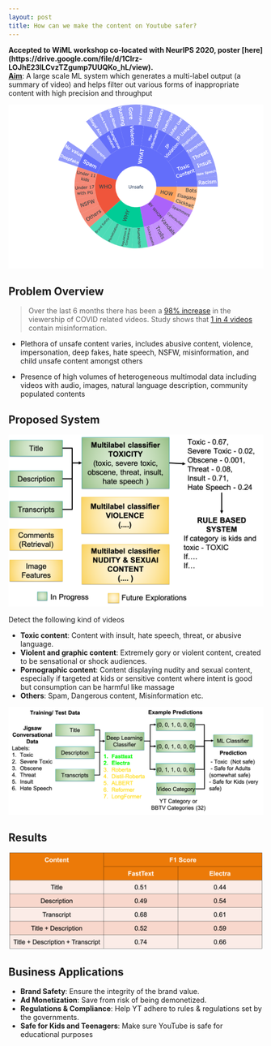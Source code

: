 ```yaml
---
layout: post
title: How can we make the content on Youtube safer?
---
```



<div class="message">
  <b>Accepted to WiML workshop co-located with NeurIPS 2020, poster [here](https://drive.google.com/file/d/1Clrz-LOJhE23lLCvzTZgump7UUQKo_hL/view).</b>
</div>

<div class="message">
<b><u>Aim</u></b>: A large scale ML system which generates a multi-label output (a summary of video) and helps filter out various forms of inappropriate content with high precision and throughput
</div>

![placeholder](../images/what_is_unsafe.png "What is Unsafe")

## Problem Overview

> Over the last 6 months there has been a <a href="https://www.business-standard.com/article/technology/youtube-sees-surge-in-subscriber-base-views-due-to-covid-19-lockdown-120042100710_1.html">98% increase</a> in the viewership of COVID related videos. Study shows that <a href="https://www.sciencedaily.com/releases/2020/05/200513200408.htm">1 in 4 videos</a> contain misinformation.

- Plethora of unsafe content varies, includes abusive content, violence, impersonation, deep fakes, hate speech, NSFW, misinformation, and child unsafe content amongst others

- Presence of high volumes of heterogeneous multimodal data including videos with audio, images, natural language description, community populated contents 



## Proposed System

![placeholder](../images/proposed_system.png "Proposed System")

Detect the following kind of videos

- **Toxic content**: Content with insult, hate speech, threat, or abusive language.
- **Violent and graphic content**: Extremely gory or violent content, created to be sensational or shock audiences. 
- **Pornographic content**: Content displaying nudity and sexual content, especially if targeted at kids or sensitive content where intent is good but consumption can be harmful like massage
- **Others**: Spam, Dangerous content, Misinformation etc. 

<img src="../images/detailed_system.png" alt="Detailed system" width="1200"/>

## Results

<center>
<img src="../images/results.png" alt="Detailed system" width="500"/>
</center>


## Business Applications

- **Brand Safety**: Ensure the integrity of the brand value. 
- **Ad Monetization**: Save from  risk of being demonetized. 
- **Regulations & Compliance**: Help YT adhere to rules & regulations set by the governments.
- **Safe for Kids and Teenagers**: Make sure YouTube is safe for educational purposes

